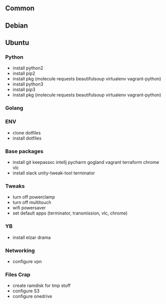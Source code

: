 ## Common

## Debian

## Ubuntu

### Python
- install python2
- install pip2
- install pkg (molecule requests beautifulsoup virtualenv vagrant-python)
- install python3
- install pip3
- install pkg (molecule requests beautifulsoup virtualenv vagrant-python)

### Golang

### ENV
- clone dotfiles
- install dotfiles

### Base packages
- install git keepassxc intellj pycharm gogland vagrant terraform chrome vlc 
- install slack unity-tweak-tool terminator

### Tweaks
- turn off powerclamp
- turn off multitouch
- wifi powersaver
- set default apps (terminator, transmission, vlc, chrome)

### YB
- install elzar drama

### Networking
- configure vpn

### Files Crap
- create ramdisk for tmp stuff
- configure S3
- configure onedrive
